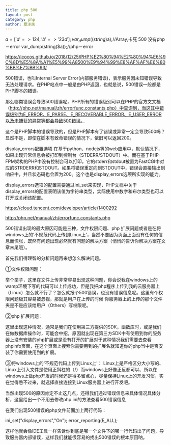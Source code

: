 ```yaml
---
title: php 500
layout: post
category: php
author: 夏泽民
---
```

$a=['a'=>124,'b'=>'23d'];
var_dump((string)$a);//Array,卡死 500 没有php－error
var_dump(string($a));//php－error
<!-- more -->
https://icocos.github.io/2018/12/25/PHP%E2%80%94%E2%80%94%E6%9C%8D%E5%8A%A1%E5%99%A8500%E9%94%99%E8%AF%AF%E6%80%BB%E7%BB%93/

500错误，也叫Internal Server Error(内部服务错误)，表示服务因未知错误导致无法处理请求。在PHP站点中一般是由PHP返回，也就是说，500错误一般都是PHP脚本的错误。

那么哪类错误会导致500错误呢，PHP所有的错误级别可以在PHP的官方文文档（http://php.net/manual/zh/errorfunc.constants.php）中查询到，而这其中错误级别为E_ERROR、E_PARSE、E_RECOVERABLE_ERROR、E_USER_ERROR以及未捕获的异常等都会导致500错误。

这个是PHP脚本的错误导致的，但是PHP脚本有了错误或异常一定会导致500吗？显然不是，即使在脚本有致命错误的情况下，依旧可以返回200。

display_errors配置选项
在基于python、nodejs等的web应用中，默认情况下，如果出现异常信息会被打印到控制台（STDERR/STDOUT）中。而在基于PHP-FPM架构的PHP中没有控制台可以打印，它的stderr和stdout被置为FastCGI中对应的STRDERR和STDOUT。如果将错误重定向到STDOUT中，错误会直接输出到响应中，并且状态码也会置为200。这个也是display_errors选项所实现的能力。

display_errors选项的配置需要通过ini_set来实现，PHP文档中关于display_errors的配置表明该值为字符串类型，实际使用中数字和布尔类型也可以打开或关闭该配置。

https://cloud.tencent.com/developer/article/1400292

http://php.net/manual/zh/errorfunc.constants.php

500错误出现的最大原因可能是三种，文件权限问题、php 扩展问题或者是在将windows上的'不规范代码上传到Linux上'，当然不要因为页面上面没有任何的信息而慌张，既然有问题出现必然就有问题的解决方案（悄悄的告诉你解决方案在文章末尾哦）。

首先我们得理智的分析问题再来想怎么解决问题。



①文件权限问题：

举个栗子，这里在文件上传非常容易出现这种问题，你会说我在windows上的wamp环境下写的代码可以上传成功，但是我把php程序上传到我的云服务器上（Linux）怎么就不行了？怎么就报个500错误，也没有错误信息呢。这里有个权限问题极其容易被忽视，那就是用户在上传的时候 你服务器上的上传的那个文件夹是不是应该给用户（Others）写权限呢。



②php 扩展问题：

这里出现这种情况，通常是我们在使用第三方提供的SDK，函数库时，或是我们在做数据库操作时，可能会中招，原因就出现在第三方SDK中有使用到你的服务器上没有安装的php扩展或是没有打开的扩展对于这种情况我们需要去查看phpinfo页面，在这个页面上搜索你需要用到的扩展名就知道你的php当中是否安装了你需要使用到的扩展。

<?php
phpinfo();
?>


③将windows上的'不规范代码上传到Linux上'：
Linux上是严格区分大小写的、Linux上引入文件是使用正斜杠的（/）而windows上好像正反都可以、所以在windows上做php开发的时候还是得多留点心，尽量保持Linux上的开发习惯，实在觉得憋不过来，就选择直接连接到Linux服务器上进行开发吧。



当然出现500的原因肯定不止这几点，还得我们通过错误信息来具体情况具体分析，这里给出一个不用去修改php.ini的方法查看500错误信息

在我们出现500错误的php文件前面加上两行代码：

ini_set("display_errors","On");
error_reporting(E_ALL);

这样他就会像IDE工具一样告诉你到底是哪一个文件下的哪一行代码出了问题，导致服务器内部错误，这样我们就能很容易的找出500错误的根本原因呐。
